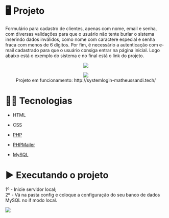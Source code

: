 # 🖥️ Projeto

Formulário para cadastro de clientes, apenas com nome, email e senha, com diversas validações para que o usuário não tente burlar o sistema inserindo dados inválidos, como nome com caractere especial e senha fraca com menos de 6 dígitos. Por fim, é necessário a autenticação com e-mail cadastrado para que o usuário consiga entrar na página inicial. Logo abaixo está o exemplo do sistema e no final está o link do projeto.

<p align="center">
 <img src="https://user-images.githubusercontent.com/29473781/165105338-b3b1bd16-c959-46c9-9ba8-58c92d6321dc.gif" />
</p>

<p align="center">
 <img src="https://user-images.githubusercontent.com/29473781/165104129-6b73ff53-a147-482f-8364-2034204eff0e.gif" />
 <br>
 Projeto em funcionamento: http://systemlogin-matheussandi.tech/
</p>





# 👨‍💻 Tecnologias

- HTML

- CSS

- [PHP](https://www.php.net/)

- [PHPMailer](https://github.com/PHPMailer/PHPMailer)
 
- [MySQL](https://www.mysql.com/)
 
# ▶️ Executando o projeto

1º - Inicie servidor local;
<br>
2º - Vá na pasta config e coloque a configuração do seu banco de dados MySQL no if modo local.

<img src="https://user-images.githubusercontent.com/29473781/164553476-db5e263e-d8eb-4ded-ad0b-d0b1dd74ec22.png" />
